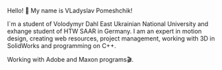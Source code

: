 Hello! 👋
My name is VLadyslav Pomeshchik!

I`m a student of Volodymyr Dahl East Ukrainian National University and exhange student of HTW SAAR in Germany.
I am an expert in motion design, creating web resources, project management, working with 3D in SolidWorks and programming on C++.

Working with Adobe and Maxon programs🎬.
